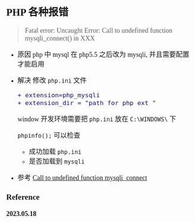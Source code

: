 <font size=4 face='楷体'>

## PHP 各种报错

> Fatal error: Uncaught Error: Call to undefined function mysqli_connect() in XXX

- 原因
  php 中 mysql 在 php5.5 之后改为 mysqli, 并且需要配置才能启用

- 解决
  修改 `php.ini` 文件

  ```diff
  + extension=php_mysqli
  + extension_dir = "path for php ext "
  ```

  window 开发环境需要把 `php.ini` 放在 `C:\WINDOWS\` 下

  `phpinfo();` 可以检查

  - 成功加载 `php.ini`
  - 是否加载到 `mysqli`

- 参考
  [Call to undefined function mysqli_connect](https://blog.csdn.net/sxudong2010/article/details/83277285)

### Reference

**2023.05.18**
